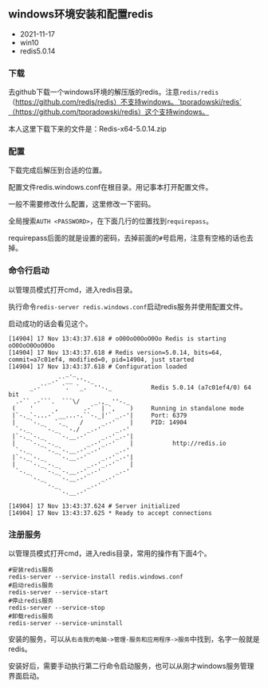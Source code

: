## windows环境安装和配置redis

- 2021-11-17
- win10
- redis5.0.14

### 下载

去github下载一个windows环境的解压版的redis。注意`redis/redis`（https://github.com/redis/redis）不支持windows。`tporadowski/redis`（https://github.com/tporadowski/redis）这个支持windows。

本人这里下载下来的文件是：Redis-x64-5.0.14.zip

### 配置

下载完成后解压到合适的位置。

配置文件redis.windows.conf在根目录。用记事本打开配置文件。

一般不需要修改什么配置，这里修改一下密码。

全局搜索`AUTH <PASSWORD>`，在下面几行的位置找到`requirepass`。

requirepass后面的就是设置的密码，去掉前面的`#`号启用，注意有空格的话也去掉。

### 命令行启动

以管理员模式打开cmd，进入redis目录。

执行命令`redis-server redis.windows.conf`启动redis服务并使用配置文件。

启动成功的话会看见这个。

```
[14904] 17 Nov 13:43:37.618 # oO0OoO0OoO0Oo Redis is starting oO0OoO0OoO0Oo
[14904] 17 Nov 13:43:37.618 # Redis version=5.0.14, bits=64, commit=a7c01ef4, modified=0, pid=14904, just started
[14904] 17 Nov 13:43:37.618 # Configuration loaded
                _._
           _.-``__ ''-._
      _.-``    `.  `_.  ''-._           Redis 5.0.14 (a7c01ef4/0) 64 bit
  .-`` .-```.  ```\/    _.,_ ''-._
 (    '      ,       .-`  | `,    )     Running in standalone mode
 |`-._`-...-` __...-.``-._|'` _.-'|     Port: 6379
 |    `-._   `._    /     _.-'    |     PID: 14904
  `-._    `-._  `-./  _.-'    _.-'
 |`-._`-._    `-.__.-'    _.-'_.-'|
 |    `-._`-._        _.-'_.-'    |           http://redis.io
  `-._    `-._`-.__.-'_.-'    _.-'
 |`-._`-._    `-.__.-'    _.-'_.-'|
 |    `-._`-._        _.-'_.-'    |
  `-._    `-._`-.__.-'_.-'    _.-'
      `-._    `-.__.-'    _.-'
          `-._        _.-'
              `-.__.-'

[14904] 17 Nov 13:43:37.624 # Server initialized
[14904] 17 Nov 13:43:37.625 * Ready to accept connections
```

### 注册服务

以管理员模式打开cmd，进入redis目录，常用的操作有下面4个。

```
#安装redis服务
redis-server --service-install redis.windows.conf
#启动redis服务
redis-server --service-start
#停止redis服务
redis-server --service-stop
#卸载redis服务
redis-server --service-uninstall
```

安装的服务，可以从`右击我的电脑->管理-服务和应用程序->服务`中找到，名字一般就是redis。

安装好后，需要手动执行第二行命令启动服务，也可以从刚才windows服务管理界面启动。
